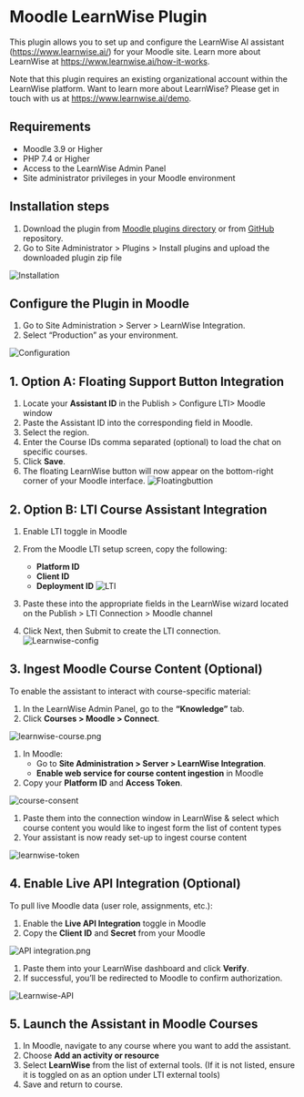 # Moodle LearnWise Plugin

This plugin allows you to set up and configure the LearnWise AI assistant (https://www.learnwise.ai/) for your Moodle site. Learn more about LearnWise at https://www.learnwise.ai/how-it-works.

Note that this plugin requires an existing organizational account within the LearnWise platform. Want to learn more about LearnWise? Please get in touch with us at https://www.learnwise.ai/demo.


## Requirements
- Moodle 3.9 or Higher
- PHP 7.4 or Higher
- Access to the LearnWise Admin Panel
- Site administrator privileges in your Moodle environment

## Installation steps
1. Download the plugin from [Moodle plugins directory](https://moodle.org/plugins/local_learnwise) or from [GitHub](https://github.com/LearnWiseAI/moodle-local_learnwise/) repository.
2. Go to Site Administrator > Plugins > Install plugins and upload the downloaded plugin zip file

![Installation](pix/installation.png)

## Configure the Plugin in Moodle
1. Go to Site Administration > Server > LearnWise Integration.
2. Select “Production” as your environment.

![Configuration](pix/environment.png)

## 1. Option A: Floating Support Button Integration
1. Locate your **Assistant ID** in the Publish > Configure LTI> Moodle window
2. Paste the Assistant ID into the corresponding field in Moodle.
3. Select the region.
4. Enter the Course IDs comma separated (optional) to load the chat on specific courses.
5. Click **Save**.
6. The floating LearnWise button will now appear on the bottom-right corner of your Moodle interface.
![Floatingbuttion](pix/floatingbutton.png)

## 2. Option B: LTI Course Assistant Integration
1. Enable LTI toggle in Moodle
2. From the Moodle LTI setup screen, copy the following:
    - **Platform ID**
    - **Client ID**
    - **Deployment ID**
      ![LTI](pix/lti.png)

3. Paste these into the appropriate fields in the LearnWise wizard located on the Publish > LTI Connection > Moodle channel
4. Click Next, then Submit to create the LTI connection.
   ![Learnwise-config](pix/learnwiseconfig.png)

## 3. Ingest Moodle Course Content (Optional)

To enable the assistant to interact with course-specific material:
1. In the LearnWise Admin Panel, go to the **“Knowledge”** tab.
2. Click **Courses > Moodle > Connect**.

![learnwise-course.png](pix/learnwise-course.png)

1. In Moodle:
    - Go to **Site Administration > Server > LearnWise Integration**.
    - **Enable web service for course content ingestion** in Moodle
2. Copy your **Platform ID** and **Access Token**.

![course-consent](pix/course-consent.png)

1. Paste them into the connection window in LearnWise & select which course content you would like to ingest form the list of content types
2. Your assistant is now ready set-up to ingest course content

![learnwise-token](pix/learnwise-token.png)

## 4. Enable Live API Integration (Optional)

To pull live Moodle data (user role,  assignments, etc.):

1. Enable the **Live API Integration** toggle in Moodle
2. Copy the **Client ID** and **Secret** from your Moodle

![API integration.png](pix/integration.png)

1. Paste them into your LearnWise dashboard and click **Verify**.
2. If successful, you’ll be redirected to Moodle to confirm authorization.

![Learnwise-API](pix/learnwise-api.png)

## 5. Launch the Assistant in Moodle Courses

1. In Moodle, navigate to any course where you want to add the assistant.
2. Choose **Add an activity or resource**
3. Select **LearnWise** from the list of external tools.
   (If it is not listed, ensure it is toggled on as an option under LTI external tools)
4. Save and return to course.
